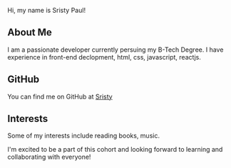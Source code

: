 Hi, my name is Sristy Paul!

## About Me
I am a passionate developer currently persuing my B-Tech Degree. I have experience in front-end declopment, html, css, javascript, reactjs.

## GitHub
You can find me on GitHub at <a href="https://github.com/sristy17"> Sristy
  </a>

## Interests
Some of my interests include reading books, music.

I'm excited to be a part of this cohort and looking forward to learning and collaborating with everyone!
